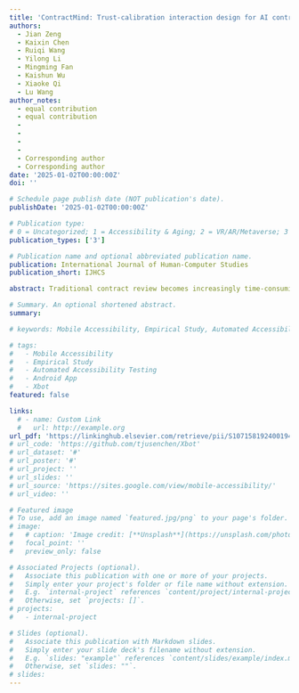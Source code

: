 ```yaml
---
title: 'ContractMind: Trust-calibration interaction design for AI contract review tools'
authors:
  - Jian Zeng
  - Kaixin Chen
  - Ruiqi Wang
  - Yilong Li
  - Mingming Fan
  - Kaishun Wu
  - Xiaoke Qi
  - Lu Wang
author_notes:
  - equal contribution
  - equal contribution
  -
  -
  -
  -
  - Corresponding author
  - Corresponding author
date: '2025-01-02T00:00:00Z'
doi: ''

# Schedule page publish date (NOT publication's date).
publishDate: '2025-01-02T00:00:00Z'

# Publication type: 
# 0 = Uncategorized; 1 = Accessibility & Aging; 2 = VR/AR/Metaverse; 3 = Human-AI Collaboration; 4 = UX Methodology; 5 = Social Computing; 6 = Sensing;  
publication_types: ['3']

# Publication name and optional abbreviated publication name.
publication: International Journal of Human-Computer Studies
publication_short: IJHCS

abstract: Traditional contract review becomes increasingly time-consuming when attorneys face a surge in the number of contracts. Artificial Intelligence (AI) offers a solution to enhance the efficiency of reviews, but its uncertainty raises concerns among legal professionals. In this paper, we explore innovative clues and interaction design for trust calibration through a scenario-centric approach. Conducting formative experiments and semi-structured interviews, we conducted a contextual investigation with 24 attorneys, uncovering mismatches and trust calibration challenges between commercial AI tools and manual review processes in practical use. Based on these findings, we collaboratively designed seven key design components with attorneys and developed the ContractMind system prototype using a Wizard-of-Oz design approach. Through evaluation with 16 attorneys, we calculated and analyzed the differences between participants’ perceived trustworthiness and AI system capabilities. Compared to commercial artificial intelligence tools, our system is more conducive to trust calibration, enabling them to smoothly review contracts and make informed decisions. This work takes the first step in exploring trust calibration design for AI contract review tools and designs and evaluates ContractMind system prototype. We also provide design considerations for future AI contract review tools and trust calibration.

# Summary. An optional shortened abstract.
summary:

# keywords: Mobile Accessibility, Empirical Study, Automated Accessibility Testing, Android App, Xbot

# tags:
#   - Mobile Accessibility
#   - Empirical Study
#   - Automated Accessibility Testing
#   - Android App
#   - Xbot
featured: false

links:
  # - name: Custom Link
  #   url: http://example.org
url_pdf: 'https://linkinghub.elsevier.com/retrieve/pii/S1071581924001940'
# url_code: 'https://github.com/tjusenchen/Xbot'
# url_dataset: '#'
# url_poster: '#'
# url_project: ''
# url_slides: ''
# url_source: 'https://sites.google.com/view/mobile-accessibility/'
# url_video: ''

# Featured image
# To use, add an image named `featured.jpg/png` to your page's folder.
# image:
#   # caption: 'Image credit: [**Unsplash**](https://unsplash.com/photos/pLCdAaMFLTE)'
#   focal_point: ''
#   preview_only: false

# Associated Projects (optional).
#   Associate this publication with one or more of your projects.
#   Simply enter your project's folder or file name without extension.
#   E.g. `internal-project` references `content/project/internal-project/index.md`.
#   Otherwise, set `projects: []`.
# projects:
#   - internal-project

# Slides (optional).
#   Associate this publication with Markdown slides.
#   Simply enter your slide deck's filename without extension.
#   E.g. `slides: "example"` references `content/slides/example/index.md`.
#   Otherwise, set `slides: ""`.
# slides:
---
```


<!-- {{< youtube f9lO9tin4tw >}} -->


